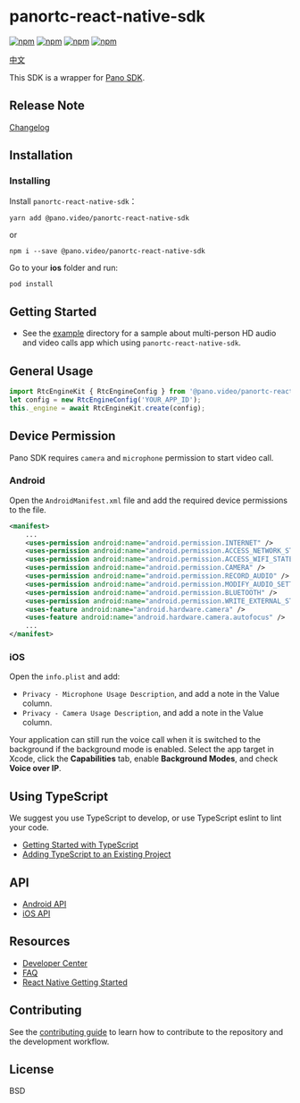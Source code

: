 # panortc-react-native-sdk

[![npm](https://img.shields.io/npm/v/@pano.video/panortc-react-native-sdk.svg)](https://www.npmjs.com/package/@pano.video/panortc-react-native-sdk)
[![npm](https://img.shields.io/npm/dm/@pano.video/panortc-react-native-sdk.svg)](https://www.npmjs.com/package/@pano.video/panortc-react-native-sdk)
[![npm](https://img.shields.io/npm/dt/@pano.video/panortc-react-native-sdk.svg)](https://www.npmjs.com/package/@pano.video/panortc-react-native-sdk)
[![npm](https://img.shields.io/npm/l/@pano.video/panortc-react-native-sdk.svg)](LICENSE)

[中文](README.zh.md)

This SDK is a wrapper for [Pano SDK](https://developer.pano.video/getting-started/intro/).

## Release Note

[Changelog](CHANGELOG.md)

## Installation

### Installing

Install `panortc-react-native-sdk`：

```shell script
yarn add @pano.video/panortc-react-native-sdk
```

or

```shell script
npm i --save @pano.video/panortc-react-native-sdk
```

Go to your **ios** folder and run:

```shell script
pod install
```

## Getting Started

* See the [example](example) directory for a sample about multi-person HD audio and video calls app which using `panortc-react-native-sdk`.

## General Usage

```typescript
import RtcEngineKit { RtcEngineConfig } from '@pano.video/panortc-react-native-sdk';
let config = new RtcEngineConfig('YOUR_APP_ID');
this._engine = await RtcEngineKit.create(config);
```

## Device Permission

Pano SDK requires `camera` and `microphone` permission to start video call.

### Android

Open the `AndroidManifest.xml` file and add the required device permissions to the file.

```xml
<manifest>
    ...
    <uses-permission android:name="android.permission.INTERNET" />
    <uses-permission android:name="android.permission.ACCESS_NETWORK_STATE" />
    <uses-permission android:name="android.permission.ACCESS_WIFI_STATE" />
    <uses-permission android:name="android.permission.CAMERA" />
    <uses-permission android:name="android.permission.RECORD_AUDIO" />
    <uses-permission android:name="android.permission.MODIFY_AUDIO_SETTINGS" />
    <uses-permission android:name="android.permission.BLUETOOTH" />
    <uses-permission android:name="android.permission.WRITE_EXTERNAL_STORAGE" />
    <uses-feature android:name="android.hardware.camera" />
    <uses-feature android:name="android.hardware.camera.autofocus" />
    ...
</manifest>
```

### iOS

Open the `info.plist` and add:

- `Privacy - Microphone Usage Description`, and add a note in the Value column.
- `Privacy - Camera Usage Description`, and add a note in the Value column.

Your application can still run the voice call when it is switched to the background if the background mode is enabled. Select the app target in Xcode, click the **Capabilities** tab, enable **Background Modes**, and check **Voice over IP**.

## Using TypeScript

We suggest you use TypeScript to develop, or use TypeScript eslint to lint your code.

* [Getting Started with TypeScript](https://reactnative.dev/docs/typescript#getting-started-with-typescript)
* [Adding TypeScript to an Existing Project](https://reactnative.dev/docs/typescript#adding-typescript-to-an-existing-project)

## API

- [Android API](https://developer.pano.video/sdk/javasdk/)
- [iOS API](https://developer.pano.video/sdk/ocsdk/)

## Resources

- [Developer Center](https://developer.pano.video/) 
- [FAQ](https://developer.pano.video/faq/)
- [React Native Getting Started](https://facebook.github.io/react-native/docs/getting-started.html)

## Contributing

See the [contributing guide](CONTRIBUTING.md) to learn how to contribute to the repository and the development workflow.

## License

BSD
